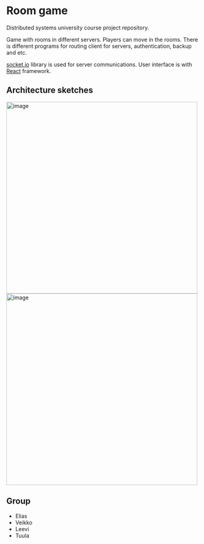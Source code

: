 # Room game

Distributed systems university course project repository.

Game with rooms in different servers. Players can move in the rooms. There is different programs for routing client for servers, authentication, backup and etc.

[socket.io](https://socket.io/) library is used for server communications. User interface is with [React](https://react.dev/) framework.

## Architecture sketches

<img height="500" alt="image" src="https://github.com/Hajis23/room-game/assets/54055199/12217c95-4038-44f9-9b17-8e8061262016">

<img height="500" alt="image" src="https://github.com/Hajis23/room-game/assets/54055199/5c543878-6aee-4a6c-a400-7d748db6b49c">



## Group
- Elias
- Veikko
- Leevi
- Tuula
